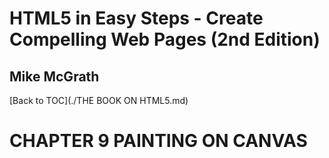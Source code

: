# **HTML5 in Easy Steps - Create Compelling Web Pages (2nd Edition)**
## Mike McGrath

[Back to TOC](./THE BOOK ON HTML5.md)

# CHAPTER 9 PAINTING ON CANVAS
 